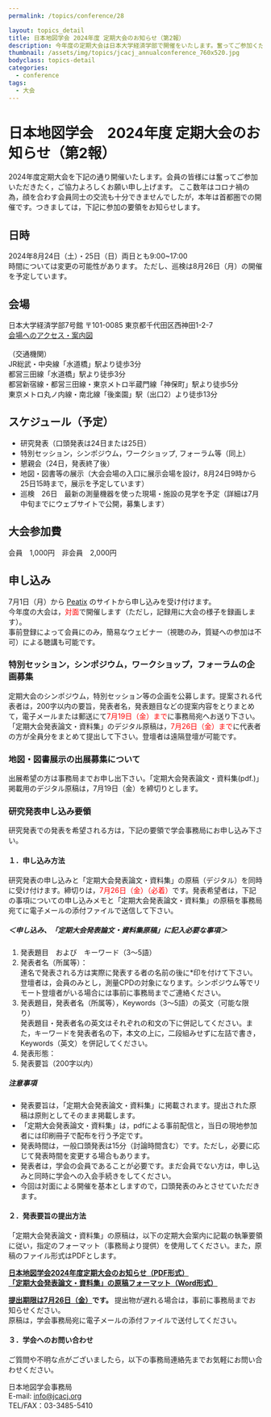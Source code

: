 ```yaml
---
permalink: /topics/conference/28

layout: topics_detail
title: 日本地図学会 2024年度 定期大会のお知らせ（第2報）
description: 今年度の定期大会は日本大学経済学部で開催をいたします。奮ってご参加ください。
thumbnail: /assets/img/topics/jcacj_annualconference_760x520.jpg
bodyclass: topics-detail
categories:
  - conference
tags:
  - 大会
---
```


# 日本地図学会　2024年度 定期大会のお知らせ（第2報）

2024年度定期大会を下記の通り開催いたします。会員の皆様には奮ってご参加いただきたく，ご協力よろしくお願い申し上げます。
ここ数年はコロナ禍の為，顔を合わす会員同士の交流も十分できませんでしたが，本年は首都圏での開催です。つきましては，下記に参加の要領をお知らせします。

## 日時
2024年8月24日（土）・25日（日）両日とも9:00~17:00<br>
時間については変更の可能性があります。
ただし、巡検は8月26日（月）の開催を予定しています。

## 会場
日本大学経済学部7号館
〒101-0085 東京都千代田区西神田1-2-7<br>
[会場へのアクセス・案内図](https://www.eco.nihon-u.ac.jp/access/)<br>
<br>
（交通機関）<br>
JR総武・中央線「水道橋」駅より徒歩3分<br>
都営三田線「水道橋」駅より徒歩3分<br>
都営新宿線・都営三田線・東京メトロ半蔵門線「神保町」駅より徒歩5分<br>
東京メトロ丸ノ内線・南北線「後楽園」駅（出口2）より徒歩13分<br>

## スケジュール（予定）
- 研究発表（口頭発表は24日または25日）
- 特別セッション，シンポジウム，ワークショップ, フォーラム等（同上）
- 懇親会（24日，発表終了後）
- 地図・図書等の展示（大会会場の入口に展示会場を設け，8月24日9時から25日15時まで，展示を予定しています）
- 巡検　26日　最新の測量機器を使った現場・施設の見学を予定（詳細は7月中旬までにウェブサイトで公開，募集します）

## 大会参加費
会員　1,000円　非会員　2,000円<br>

## 申し込み
7月1日（月）から [Peatix](https://jcacj.peatix.com/) のサイトから申し込みを受け付けます。<br>
今年度の大会は，<span style="color: red; ">対面</span>で開催します（ただし，記録用に大会の様子を録画します）。<br>
事前登録によって会員にのみ，簡易なウェビナー（視聴のみ，質疑への参加は不可）による聴講も可能です。

### 特別セッション，シンポジウム，ワークショップ，フォーラムの企画募集

定期大会のシンポジウム，特別セッション等の企画を公募します。提案される代表者は，200字以内の要旨，発表者名，発表題目などの提案内容をとりまとめて，電子メールまたは郵送にて<span style="color: red; ">7月19日（金）まで</span>に事務局宛へお送り下さい。「定期大会発表論文・資料集」のデジタル原稿は，<span style="color: red; ">7月26日（金）まで</span>に代表者の方が全員分をまとめて提出して下さい。登壇者は遠隔登壇が可能です。

### 地図・図書展示の出展募集について
出展希望の方は事務局までお申し出下さい。「定期大会発表論文・資料集(pdf.)」掲載用のデジタル原稿は，7月19日（金）を締切りとします。<br>
### 研究発表申し込み要領
研究発表での発表を希望される方は，下記の要領で学会事務局にお申し込み下さい。<br>
#### １．申し込み方法
研究発表の申し込みと「定期大会発表論文・資料集」の原稿（デジタル）を同時に受け付けます。締切りは，<span style="color: red; ">7月26日（金）（必着）</span>です。発表希望者は，下記の事項についての申し込みメモと「定期大会発表論文・資料集」の原稿を事務局宛てに電子メールの添付ファイルで送信して下さい。

##### ＜申し込み、「定期大会発表論文・資料集原稿」に記入必要な事項＞
1. 発表題目　および　キーワード（3～5語）
2. 発表者名（所属等）：<br>
連名で発表される方は実際に発表する者の名前の後に*印を付けて下さい。登壇者は，会員のみとし，測量CPDの対象になります。シンポジウム等でリモート登壇者がいる場合には事前に事務局までご連絡ください。
3. 発表題目，発表者名（所属等），Keywords（3～5語）の英文（可能な限り）<br>
発表題目・発表者名の英文はそれぞれの和文の下に併記してください。また，キーワードを発表者名の下，本文の上に，二段組みせずに左詰で書き，Keywords（英文）を併記してください。
4. 発表形態：
5. 発表要旨（200字以内）

##### 注意事項
- 発表要旨は，「定期大会発表論文・資料集」に掲載されます。提出された原稿は原則としてそのまま掲載します。
- 「定期大会発表論文・資料集」は，pdfによる事前配信と，当日の現地参加者には印刷冊子で配布を行う予定です。
- 発表時間は，一般口頭発表は15分（討論時間含む）です。ただし，必要に応じて発表時間を変更する場合もあります。
- 発表者は，学会の会員であることが必要です。まだ会員でない方は，申し込みと同時に学会への入会手続きをしてください。
- 今回は対面による開催を基本としますので，口頭発表のみとさせていただきます。

#### ２．発表要旨の提出方法
「定期大会発表論文・資料集」の原稿は，以下の定期大会案内に記載の執筆要領に従い，指定のフォーマット（事務局より提供）を使用してください。また，原稿のファイル形式はPDFとします。

**[日本地図学会2024年度定期大会のお知らせ（PDF形式）](../../archive/file/program/2024Tokyo_entryguide.pdf)**<br>
**[「定期大会発表論文・資料集」の原稿フォーマット（Word形式）](../../archive/file/program/Templete2024JCA.docx)**<br>

**<u>提出期限は7月26日（金）</u>です。** 
提出物が遅れる場合は，事前に事務局までお知らせください。<br>
原稿は，学会事務局宛に電子メールの添付ファイルで送付してください。<br>
#### ３．学会へのお問い合わせ
ご質問や不明な点がございましたら，以下の事務局連絡先までお気軽にお問い合わせください。

日本地図学会事務局<br>
E-mail: [info@jcacj.org](<mailto:info@jcacj.org>)<br>
TEL/FAX：03-3485-5410
